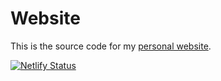 # Website

This is the source code for my [personal website](https://www.sgeor.info/).

[![Netlify Status](https://api.netlify.com/api/v1/badges/91edf586-d386-4785-bc96-30e5cacc738c/deploy-status)](https://app.netlify.com/sites/blissful-lamport-1156ca/deploys)


